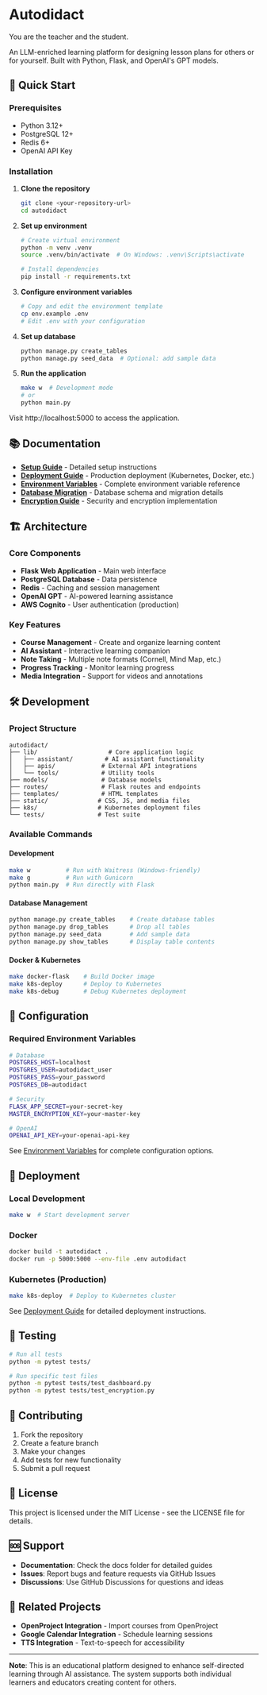 # Autodidact

You are the teacher and the student.

An LLM-enriched learning platform for designing lesson plans for others or for yourself. Built with Python, Flask, and OpenAI's GPT models.

## 🚀 Quick Start

### Prerequisites
- Python 3.12+
- PostgreSQL 12+
- Redis 6+
- OpenAI API Key

### Installation

1. **Clone the repository**
   ```bash
   git clone <your-repository-url>
   cd autodidact
   ```

2. **Set up environment**
   ```bash
   # Create virtual environment
   python -m venv .venv
   source .venv/bin/activate  # On Windows: .venv\Scripts\activate
   
   # Install dependencies
   pip install -r requirements.txt
   ```

3. **Configure environment variables**
   ```bash
   # Copy and edit the environment template
   cp env.example .env
   # Edit .env with your configuration
   ```

4. **Set up database**
   ```bash
   python manage.py create_tables
   python manage.py seed_data  # Optional: add sample data
   ```

5. **Run the application**
   ```bash
   make w  # Development mode
   # or
   python main.py
   ```

Visit http://localhost:5000 to access the application.

## 📚 Documentation

- **[Setup Guide](./SETUP.md)** - Detailed setup instructions
- **[Deployment Guide](./DEPLOYMENT.md)** - Production deployment (Kubernetes, Docker, etc.)
- **[Environment Variables](./ENVIRONMENT_VARIABLES.md)** - Complete environment variable reference
- **[Database Migration](./DATABASE_MIGRATION_SUMMARY.md)** - Database schema and migration details
- **[Encryption Guide](./ENCRYPTION_README.md)** - Security and encryption implementation

## 🏗️ Architecture

### Core Components
- **Flask Web Application** - Main web interface
- **PostgreSQL Database** - Data persistence
- **Redis** - Caching and session management
- **OpenAI GPT** - AI-powered learning assistance
- **AWS Cognito** - User authentication (production)

### Key Features
- **Course Management** - Create and organize learning content
- **AI Assistant** - Interactive learning companion
- **Note Taking** - Multiple note formats (Cornell, Mind Map, etc.)
- **Progress Tracking** - Monitor learning progress
- **Media Integration** - Support for videos and annotations

## 🛠️ Development

### Project Structure
```
autodidact/
├── lib/                    # Core application logic
│   ├── assistant/         # AI assistant functionality
│   ├── apis/             # External API integrations
│   └── tools/            # Utility tools
├── models/               # Database models
├── routes/               # Flask routes and endpoints
├── templates/            # HTML templates
├── static/              # CSS, JS, and media files
├── k8s/                 # Kubernetes deployment files
└── tests/               # Test suite
```

### Available Commands

#### Development
```bash
make w          # Run with Waitress (Windows-friendly)
make g          # Run with Gunicorn
python main.py  # Run directly with Flask
```

#### Database Management
```bash
python manage.py create_tables    # Create database tables
python manage.py drop_tables      # Drop all tables
python manage.py seed_data        # Add sample data
python manage.py show_tables      # Display table contents
```

#### Docker & Kubernetes
```bash
make docker-flask    # Build Docker image
make k8s-deploy      # Deploy to Kubernetes
make k8s-debug       # Debug Kubernetes deployment
```

## 🔧 Configuration

### Required Environment Variables
```bash
# Database
POSTGRES_HOST=localhost
POSTGRES_USER=autodidact_user
POSTGRES_PASS=your_password
POSTGRES_DB=autodidact

# Security
FLASK_APP_SECRET=your-secret-key
MASTER_ENCRYPTION_KEY=your-master-key

# OpenAI
OPENAI_API_KEY=your-openai-api-key
```

See [Environment Variables](./ENVIRONMENT_VARIABLES.md) for complete configuration options.

## 🚀 Deployment

### Local Development
```bash
make w  # Start development server
```

### Docker
```bash
docker build -t autodidact .
docker run -p 5000:5000 --env-file .env autodidact
```

### Kubernetes (Production)
```bash
make k8s-deploy  # Deploy to Kubernetes cluster
```

See [Deployment Guide](./DEPLOYMENT.md) for detailed deployment instructions.

## 🧪 Testing

```bash
# Run all tests
python -m pytest tests/

# Run specific test files
python -m pytest tests/test_dashboard.py
python -m pytest tests/test_encryption.py
```

## 🤝 Contributing

1. Fork the repository
2. Create a feature branch
3. Make your changes
4. Add tests for new functionality
5. Submit a pull request

## 📄 License

This project is licensed under the MIT License - see the LICENSE file for details.

## 🆘 Support

- **Documentation**: Check the docs folder for detailed guides
- **Issues**: Report bugs and feature requests via GitHub Issues
- **Discussions**: Use GitHub Discussions for questions and ideas

## 🔗 Related Projects

- **OpenProject Integration** - Import courses from OpenProject
- **Google Calendar Integration** - Schedule learning sessions
- **TTS Integration** - Text-to-speech for accessibility

---

**Note**: This is an educational platform designed to enhance self-directed learning through AI assistance. The system supports both individual learners and educators creating content for others.
